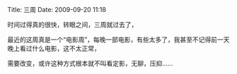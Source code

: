 Title: 三周
Date: 2009-09-20 11:18

<p> </p> 
<p>时间过得真的很快，转眼之间，三周就过去了，</p> 
<p>最近的这周真是一个“电影周”，每晚一部电影，有些太多了，我甚至不记得前一天晚上看过什么电影，这不太正常，</p> 
<p>需要改变，或许这种方式根本就不叫看定影，无聊，压抑……</p>
